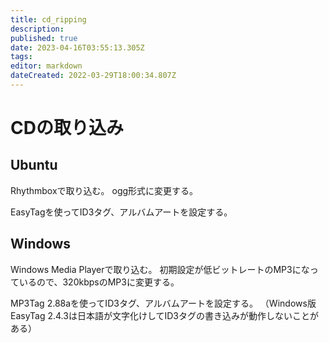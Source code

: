 ```yaml
---
title: cd_ripping
description: 
published: true
date: 2023-04-16T03:55:13.305Z
tags: 
editor: markdown
dateCreated: 2022-03-29T18:00:34.807Z
---
```


# CDの取り込み

## Ubuntu

Rhythmboxで取り込む。
ogg形式に変更する。

EasyTagを使ってID3タグ、アルバムアートを設定する。

## Windows

Windows Media Playerで取り込む。
初期設定が低ビットレートのMP3になっているので、320kbpsのMP3に変更する。

MP3Tag 2.88aを使ってID3タグ、アルバムアートを設定する。
（Windows版EasyTag 2.4.3は日本語が文字化けしてID3タグの書き込みが動作しないことがある）

